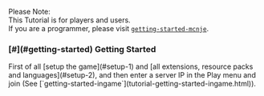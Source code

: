 Please Note:  
This Tutorial is for players and users.  
If you are a programmer,
please visit [`getting-started-mcnje`](tutorial-getting-started-mcnje.html).

<h3 id="getting-started"> [#](#getting-started) Getting Started </h3>
First of all [setup the game](#setup-1) and [all extensions, resource packs and languages](#setup-2),  
and then enter a server IP in the Play menu and join
(See [`getting-started-ingame`](tutorial-getting-started-ingame.html)).
